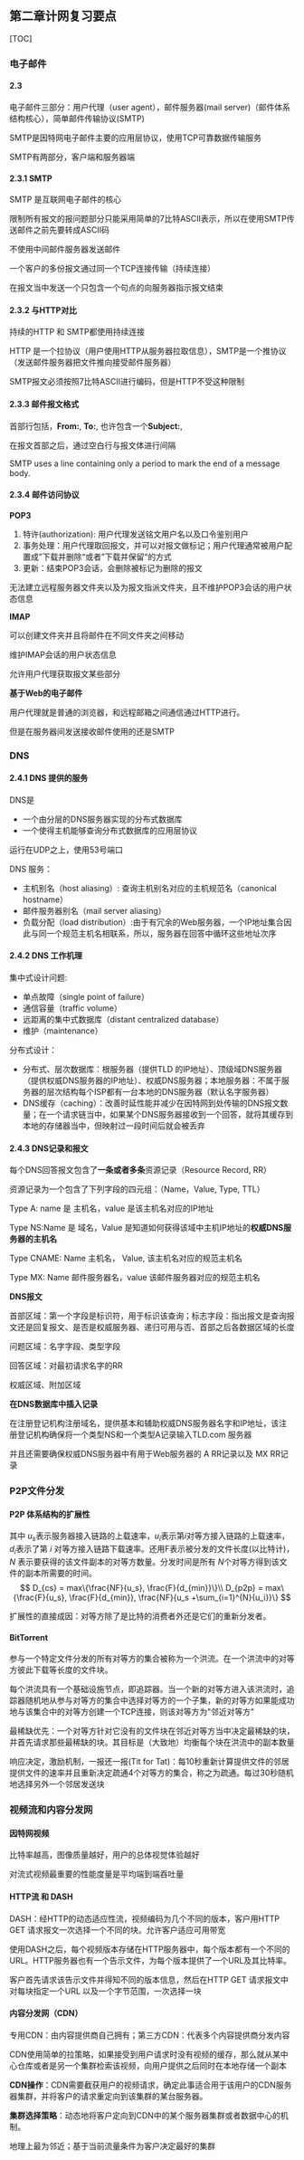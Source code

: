 ## 第二章计网复习要点

[TOC]

### 电子邮件

#### 2.3

电子邮件三部分：用户代理（user agent），邮件服务器(mail server)（邮件体系结构核心），简单邮件传输协议(SMTP)

SMTP是因特网电子邮件主要的应用层协议，使用TCP可靠数据传输服务

SMTP有两部分，客户端和服务器端

#### 2.3.1 SMTP

SMTP 是互联网电子邮件的核心

限制所有报文的报问题部分只能采用简单的7比特ASCII表示，所以在使用SMTP传送邮件之前先要转成ASCII码

不使用中间邮件服务器发送邮件

一个客户的多份报文通过同一个TCP连接传输（持续连接）

在报文当中发送一个只包含一个句点的向服务器指示报文结束

#### 2.3.2 与HTTP对比

持续的HTTP 和 SMTP都使用持续连接

HTTP 是一个拉协议（用户使用HTTP从服务器拉取信息），SMTP是一个推协议（发送邮件服务器把文件推向接受邮件服务器）

SMTP报文必须按照7比特ASCII进行编码，但是HTTP不受这种限制

#### 2.3.3 邮件报文格式

首部行包括，**From:**, **To:**, 也许包含一个**Subject:**,

在报文首部之后，通过空白行与报文体进行间隔

SMTP uses a line containing only a period to mark the end of a message body.

#### 2.3.4 邮件访问协议

**POP3**

1. 特许(authorization): 用户代理发送铭文用户名以及口令鉴别用户
2. 事务处理：用户代理取回报文，并可以对报文做标记；用户代理通常被用户配置成”下载并删除“或者”下载并保留“的方式
3. 更新：结束POP3会话，会删除被标记为删除的报文

无法建立远程服务器文件夹以及为报文指派文件夹，且不维护POP3会话的用户状态信息

**IMAP**

可以创建文件夹并且将邮件在不同文件夹之间移动

维护IMAP会话的用户状态信息

允许用户代理获取报文某些部分

**基于Web的电子邮件**

用户代理就是普通的浏览器，和远程邮箱之间通信通过HTTP进行。

但是在服务器间发送接收邮件使用的还是SMTP

### DNS 

#### 2.4.1 DNS 提供的服务

DNS是

- 一个由分层的DNS服务器实现的分布式数据库
- 一个使得主机能够查询分布式数据库的应用层协议

运行在UDP之上，使用53号端口

DNS 服务：

- 主机别名（host aliasing）: 查询主机别名对应的主机规范名（canonical hostname）
- 邮件服务器别名（mail server aliasing）
- 负载分配（load distribution）:由于有冗余的Web服务器，一个IP地址集合因此与同一个规范主机名相联系，所以，服务器在回答中循环这些地址次序

#### 2.4.2 DNS 工作机理

集中式设计问题:

- 单点故障（single point of failure）
- 通信容量（traffic volume）
- 远距离的集中式数据库（distant centralized database）
- 维护（maintenance）

分布式设计：

- 分布式、层次数据库：根服务器（提供TLD 的IP地址）、顶级域DNS服务器（提供权威DNS服务器的IP地址）、权威DNS服务器；本地服务器：不属于服务器的层次结构每个ISP都有一台本地的DNS服务器（默认名字服务器）
- DNS缓存（caching）：改善时延性能并减少在因特网到处传输的DNS报文数量；在一个请求链当中，如果某个DNS服务器接收到一个回答，就将其缓存到本地的存储器当中，但映射过一段时间后就会被丢弃

#### 2.4.3 DNS记录和报文

每个DNS回答报文包含了**一条或者多条**资源记录（Resource Record, RR）

资源记录为一个包含了下列字段的四元组：（Name，Value, Type, TTL）

Type A: name 是 主机名，value 是该主机名对应的IP地址

Type NS:Name 是 域名，Value 是知道如何获得该域中主机IP地址的**权威DNS服务器的主机名**

Type CNAME: Name 主机名， Value, 该主机名对应的规范主机名

Type MX: Name 邮件服务器名，value 该邮件服务器对应的规范主机名

**DNS报文**

首部区域：第一个字段是标识符，用于标识该查询；标志字段：指出报文是查询报文还是回复报文、是否是权威服务器、递归可用与否、首部之后各数据区域的长度

问题区域：名字字段、类型字段

回答区域：对最初请求名字的RR

权威区域、附加区域

**在DNS数据库中插入记录**

在注册登记机构注册域名，提供基本和辅助权威DNS服务器名字和IP地址，该注册登记机构确保将一个类型NS和一个类型A记录输入TLD.com 服务器

并且还需要确保权威DNS服务器中有用于Web服务器的 A RR记录以及 MX RR记录

### P2P文件分发

#### P2P 体系结构的扩展性

其中 $u_s$表示服务器接入链路的上载速率，$u_i$表示第$i$对等方接入链路的上载速率，$d_i$表示了第 $i$ 对等方接入链路下载速率。还用F表示被分发的文件长度(以比特计)，$N$ 表示要获得的该文件副本的对等方数量。分发时间是所有 $N$个对等方得到该文件的副本所需要的时间。
$$
D_{cs} = max\{\frac{NF}{u_s}, \frac{F}{d_{min}}\}\\
D_{p2p} = max\{\frac{F}{u_s}, \frac{F}{d_{min}},  \frac{NF}{u_s +\sum_{i=1}^{N}{u_i}}\}
$$

扩展性的直接成因：对等方除了是比特的消费者外还是它们的重新分发者。

#### BitTorrent

参与一个特定文件分发的所有对等方的集合被称为一个洪流。在一个洪流中的对等方彼此下载等长度的文件块。

每个洪流具有一个基础设施节点，即追踪器。当一个新的对等方进入该洪流时，追踪器随机地从参与对等方的集合中选择对等方的一个子集，新的对等方如果能成功地与该集合中的对等方创建一个TCP连接，则该对等方为"邻近对等方"

最稀缺优先：一个对等方针对它没有的文件块在邻近对等方当中决定最稀缺的块，并首先请求那些最稀缺的块。其目标是（大致地）均衡每个块在洪流中的副本数量

响应决定，激励机制，一报还一报(Tit for Tat)：每10秒重新计算提供文件的邻居提供文件的速率并且重新决定疏通4个对等方的集合，称之为疏通。每过30秒随机地选择另外一个邻居发送块

### 视频流和内容分发网

#### 因特网视频

比特率越高，图像质量越好，用户的总体视觉体验越好

对流式视频最重要的性能度量是平均端到端吞吐量

#### HTTP流 和 DASH

DASH：经HTTP的动态适应性流，视频编码为几个不同的版本，客户用HTTP GET 请求报文一次选择一个不同的块。允许客户适应可用带宽

使用DASH之后，每个视频版本存储在HTTP服务器中，每个版本都有一个不同的URL。HTTP服务器也有一个告示文件，为每个版本提供了一个URL及其比特率。

客户首先请求该告示文件并得知不同的版本信息，然后在HTTP GET 请求报文中对每块指定一个URL 以及一个字节范围，一次选择一块

#### 内容分发网（CDN）

专用CDN：由内容提供商自己拥有；第三方CDN：代表多个内容提供商分发内容

CDN使用简单的拉策略，如果接受到用户请求时没有视频的缓存，那么就从某中心仓库或者是另一个集群检索该视频，向用户提供之后同时在本地存储一个副本

**CDN操作**：CDN需要截获用户的视频请求，确定此事适合用于该用户的CDN服务器集群，并将客户的请求重定向到该集群的某台服务器。

**集群选择策略**：动态地将客户定向到CDN中的某个服务器集群或者数据中心的机制。

地理上最为邻近；基于当前流量条件为客户决定最好的集群
